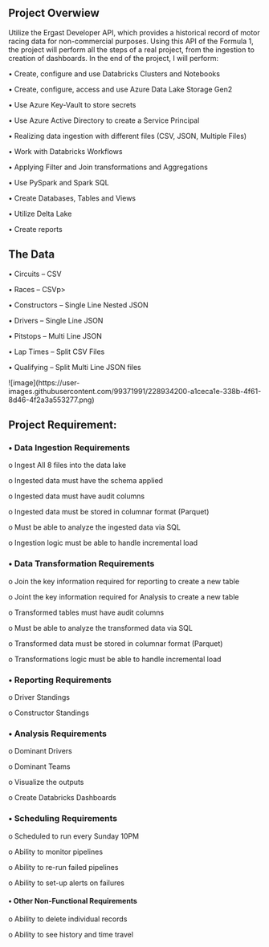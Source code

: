 ## Project Overwiew
Utilize the Ergast Developer API, which provides a historical record of motor racing data for non-commercial purposes. Using this API of the Formula 1,  the project will perform all the steps of a real project, from the ingestion to creation of dashboards. In the end of the project, I will perform:
<p>•  Create, configure and use Databricks Clusters and Notebooks<p>
<p>•	Create, configure, access and use Azure Data Lake Storage Gen2<p>
<p>•	Use Azure Key-Vault to store secrets<p>
<p>•	Use Azure Active Directory to create a Service Principal<p>
<p>•	Realizing data ingestion with different files (CSV, JSON, Multiple Files)<p>
<p>•	Work with Databricks Workflows<p>
<p>•	Applying Filter and Join transformations and Aggregations<p>
<p>•	Use PySpark and Spark SQL<p>
<p>•	Create Databases, Tables and Views<p>
<p>•	Utilize Delta Lake<p>
<p>•	Create reports<p>

## The Data
<p>•	Circuits – CSV<p>
<p>•	Races – CSVp>
<p>•	Constructors – Single Line Nested JSON<p>
<p>•	Drivers – Single Line JSON<p>
<p>•	Pitstops – Multi Line JSON<p>
<p>•	Lap Times – Split CSV Files<p>
<p>•	Qualifying – Split Multi Line JSON files<p>
![image](https://user-images.githubusercontent.com/99371991/228934200-a1ceca1e-338b-4f61-8d46-4f2a3a553277.png)

## Project Requirement:
### •	Data Ingestion Requirements
<p>o	Ingest All 8 files into the data lake<p>
<p>o	Ingested data must have the schema applied<p>
<p>o	Ingested data must have audit columns<p>
<p>o	Ingested data must be stored in columnar format (Parquet)<p>
<p>o	Must be able to analyze the ingested data via SQL<p>
<p>o	Ingestion logic must be able to handle incremental load<p>

### •	Data Transformation Requirements
<p>o	Join the key information required for reporting to create a new table<p>
<p>o	Joint the key information required for Analysis to create a new table<p>
<p>o	Transformed tables must have audit columns<p>
<p>o	Must be able to analyze the transformed data via SQL<p>
<p>o	Transformed data must be stored in columnar format (Parquet)<p>
<p>o	Transformations logic must be able to handle incremental load<p>

### •	Reporting Requirements
<p>o	Driver Standings<p>
<p>o	Constructor Standings<p>

### •	Analysis Requirements
<p>o	Dominant Drivers<p>
<p>o	Dominant Teams<p>
<p>o	Visualize the outputs<p>
<p>o	Create Databricks Dashboards<p>

### •	Scheduling Requirements
<p>o	Scheduled to run every Sunday 10PM<p>
<p>o	Ability to monitor pipelines<p>
<p>o	Ability to re-run failed pipelines<p>
<p>o	Ability to set-up alerts on failures<p>

#### •	Other Non-Functional Requirements
<p>o	Ability to delete individual records<p>
<p>o	Ability to see history and time travel<p>
<po	Ability to roll back to a previous version><p>
